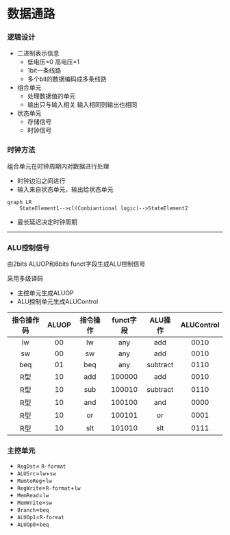 # 数据通路

### **逻辑设计**

- 二进制表示信息
  - 低电压=0 高电压=1
  - 1bit一条线路
  - 多个bit的数据编码成多条线路
- 组合单元
  - 处理数据值的单元
  - 输出只与输入相关 输入相同则输出也相同
- 状态单元
  - 存储信号
  - 时钟信号
  
### **时钟方法**

组合单元在时钟周期内对数据进行处理

- 时钟边沿之间进行
- 输入来自状态单元，输出给状态单元

```mermaid
graph LR
    StateElement1-->cl(Conbiantional logic)-->StateElement2
```

- 最长延迟决定时钟周期

---

### **ALU控制信号**

由2bits ALUOP和6bits funct字段生成ALU控制信号

采用多级译码

- 主控单元生成ALUOP
- ALU控制单元生成ALUControl

|指令操作码|ALUOP|指令操作|funct字段|ALU操作|ALUControl|
|:-:|:-:|:-:|:-:|:-:|:-:|
|lw|00|lw|any|add|0010|
|sw|00|sw|any|add|0010|
|beq|01|beq|any|subtract|0110|
|R型|10|add|100000|add|0010|
|R型|10|sub|100010|subtract|0110|
|R型|10|and|100100|and|0000|
|R型|10|or|100101|or|0001|
|R型|10|slt|101010|slt|0111|

### **主控单元**

- `RegDst`= `R-format`
- `ALUSrc`=`lw`+`sw`
- `MemtoReg`=`lw`
- `RegWrite`=`R-format`+`lw`
- `MemRead`=`lw`
- `MemWrite`=`sw`
- `Branch`=`beq`
- `ALUOp1`=`R-format`
- `ALUOp0`=`beq`



